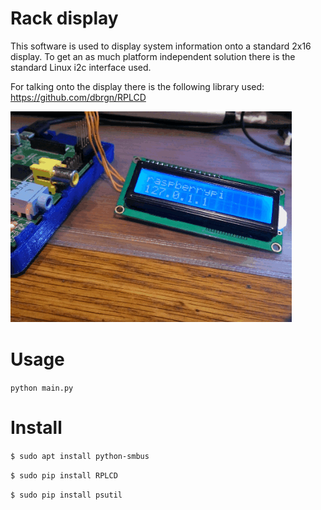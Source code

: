 Rack display
================

This software is used to display system information onto a standard 2x16 display. To get an as much platform independent solution there is the standard Linux i2c interface used.

For talking onto the display there is the following library used: https://github.com/dbrgn/RPLCD

![Demo](https://raw.githubusercontent.com/berkutta/rackbuddy/master/demo.gif "Demo")

Usage
=================

`python main.py`

Install
=================

`$ sudo apt install python-smbus`

`$ sudo pip install RPLCD`

`$ sudo pip install psutil`

